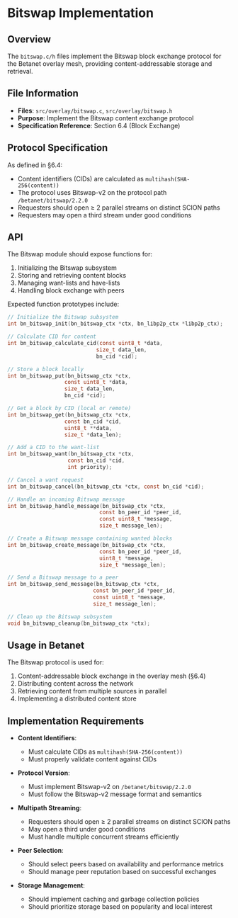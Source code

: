 # Bitswap Implementation

## Overview

The `bitswap.c/h` files implement the Bitswap block exchange protocol for the Betanet overlay mesh, providing content-addressable storage and retrieval.

## File Information

- **Files**: `src/overlay/bitswap.c`, `src/overlay/bitswap.h`
- **Purpose**: Implement the Bitswap content exchange protocol
- **Specification Reference**: Section 6.4 (Block Exchange)

## Protocol Specification

As defined in §6.4:

- Content identifiers (CIDs) are calculated as `multihash(SHA-256(content))`
- The protocol uses Bitswap-v2 on the protocol path `/betanet/bitswap/2.2.0`
- Requesters should open ≥ 2 parallel streams on distinct SCION paths
- Requesters may open a third stream under good conditions

## API

The Bitswap module should expose functions for:

1. Initializing the Bitswap subsystem
2. Storing and retrieving content blocks
3. Managing want-lists and have-lists
4. Handling block exchange with peers

Expected function prototypes include:

```c
// Initialize the Bitswap subsystem
int bn_bitswap_init(bn_bitswap_ctx *ctx, bn_libp2p_ctx *libp2p_ctx);

// Calculate CID for content
int bn_bitswap_calculate_cid(const uint8_t *data, 
                            size_t data_len, 
                            bn_cid *cid);

// Store a block locally
int bn_bitswap_put(bn_bitswap_ctx *ctx, 
                  const uint8_t *data, 
                  size_t data_len, 
                  bn_cid *cid);

// Get a block by CID (local or remote)
int bn_bitswap_get(bn_bitswap_ctx *ctx, 
                  const bn_cid *cid, 
                  uint8_t **data, 
                  size_t *data_len);

// Add a CID to the want-list
int bn_bitswap_want(bn_bitswap_ctx *ctx, 
                   const bn_cid *cid, 
                   int priority);

// Cancel a want request
int bn_bitswap_cancel(bn_bitswap_ctx *ctx, const bn_cid *cid);

// Handle an incoming Bitswap message
int bn_bitswap_handle_message(bn_bitswap_ctx *ctx, 
                             const bn_peer_id *peer_id,
                             const uint8_t *message, 
                             size_t message_len);

// Create a Bitswap message containing wanted blocks
int bn_bitswap_create_message(bn_bitswap_ctx *ctx, 
                             const bn_peer_id *peer_id,
                             uint8_t *message, 
                             size_t *message_len);

// Send a Bitswap message to a peer
int bn_bitswap_send_message(bn_bitswap_ctx *ctx, 
                           const bn_peer_id *peer_id,
                           const uint8_t *message, 
                           size_t message_len);

// Clean up the Bitswap subsystem
void bn_bitswap_cleanup(bn_bitswap_ctx *ctx);
```

## Usage in Betanet

The Bitswap protocol is used for:

1. Content-addressable block exchange in the overlay mesh (§6.4)
2. Distributing content across the network
3. Retrieving content from multiple sources in parallel
4. Implementing a distributed content store

## Implementation Requirements

- **Content Identifiers**:
  - Must calculate CIDs as `multihash(SHA-256(content))`
  - Must properly validate content against CIDs

- **Protocol Version**:
  - Must implement Bitswap-v2 on `/betanet/bitswap/2.2.0`
  - Must follow the Bitswap-v2 message format and semantics

- **Multipath Streaming**:
  - Requesters should open ≥ 2 parallel streams on distinct SCION paths
  - May open a third under good conditions
  - Must handle multiple concurrent streams efficiently

- **Peer Selection**:
  - Should select peers based on availability and performance metrics
  - Should manage peer reputation based on successful exchanges

- **Storage Management**:
  - Should implement caching and garbage collection policies
  - Should prioritize storage based on popularity and local interest